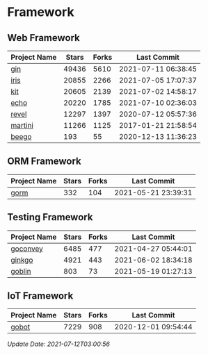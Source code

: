 # Framework

## Web Framework
| Project Name | Stars | Forks | Last Commit |
| ------------ | ----- | ----- | ----------- |
| [gin](https://github.com/gin-gonic/gin) | 49436 | 5610 | 2021-07-11 06:38:45 |
| [iris](https://github.com/kataras/iris) | 20855 | 2266 | 2021-07-05 17:07:37 |
| [kit](https://github.com/go-kit/kit) | 20605 | 2139 | 2021-07-02 14:58:17 |
| [echo](https://github.com/labstack/echo) | 20220 | 1785 | 2021-07-10 02:36:03 |
| [revel](https://github.com/revel/revel) | 12297 | 1397 | 2020-07-12 05:57:36 |
| [martini](https://github.com/go-martini/martini) | 11266 | 1125 | 2017-01-21 21:58:54 |
| [beego](https://github.com/astaxie/beego) | 193 | 55 | 2020-12-13 11:36:23 |

## ORM Framework
| Project Name | Stars | Forks | Last Commit |
| ------------ | ----- | ----- | ----------- |
| [gorm](https://github.com/jinzhu/gorm) | 332 | 104 | 2021-05-21 23:39:31 |

## Testing Framework
| Project Name | Stars | Forks | Last Commit |
| ------------ | ----- | ----- | ----------- |
| [goconvey](https://github.com/smartystreets/goconvey) | 6485 | 477 | 2021-04-27 05:44:01 |
| [ginkgo](https://github.com/onsi/ginkgo) | 4921 | 443 | 2021-06-02 18:34:18 |
| [goblin](https://github.com/franela/goblin) | 803 | 73 | 2021-05-19 01:27:13 |

## IoT Framework
| Project Name | Stars | Forks | Last Commit |
| ------------ | ----- | ----- | ----------- |
| [gobot](https://github.com/hybridgroup/gobot) | 7229 | 908 | 2020-12-01 09:54:44 |

*Update Date: 2021-07-12T03:00:56*